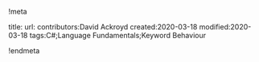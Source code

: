 !meta

title:
url:
contributors:David Ackroyd
created:2020-03-18
modified:2020-03-18
tags:C#;Language Fundamentals;Keyword Behaviour

!endmeta
